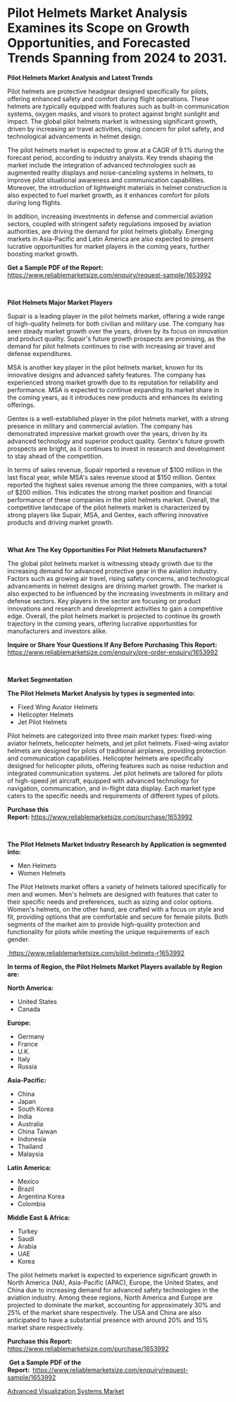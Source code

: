 <p><h1>Pilot Helmets Market Analysis Examines its Scope on Growth Opportunities, and Forecasted Trends Spanning from 2024 to 2031.</h1></p><p><strong>Pilot Helmets Market Analysis and Latest Trends</strong></p>
<p><p>Pilot helmets are protective headgear designed specifically for pilots, offering enhanced safety and comfort during flight operations. These helmets are typically equipped with features such as built-in communication systems, oxygen masks, and visors to protect against bright sunlight and impact. The global pilot helmets market is witnessing significant growth, driven by increasing air travel activities, rising concern for pilot safety, and technological advancements in helmet design.</p><p>The pilot helmets market is expected to grow at a CAGR of 9.1% during the forecast period, according to industry analysts. Key trends shaping the market include the integration of advanced technologies such as augmented reality displays and noise-canceling systems in helmets, to improve pilot situational awareness and communication capabilities. Moreover, the introduction of lightweight materials in helmet construction is also expected to fuel market growth, as it enhances comfort for pilots during long flights.</p><p>In addition, increasing investments in defense and commercial aviation sectors, coupled with stringent safety regulations imposed by aviation authorities, are driving the demand for pilot helmets globally. Emerging markets in Asia-Pacific and Latin America are also expected to present lucrative opportunities for market players in the coming years, further boosting market growth.</p></p>
<p><strong>Get a Sample PDF of the Report:&nbsp;</strong> <a href="https://www.reliablemarketsize.com/enquiry/request-sample/1653992">https://www.reliablemarketsize.com/enquiry/request-sample/1653992</a></p>
<p>&nbsp;</p>
<p><strong>Pilot Helmets Major Market Players</strong></p>
<p><p>Supair is a leading player in the pilot helmets market, offering a wide range of high-quality helmets for both civilian and military use. The company has seen steady market growth over the years, driven by its focus on innovation and product quality. Supair's future growth prospects are promising, as the demand for pilot helmets continues to rise with increasing air travel and defense expenditures.</p><p>MSA is another key player in the pilot helmets market, known for its innovative designs and advanced safety features. The company has experienced strong market growth due to its reputation for reliability and performance. MSA is expected to continue expanding its market share in the coming years, as it introduces new products and enhances its existing offerings.</p><p>Gentex is a well-established player in the pilot helmets market, with a strong presence in military and commercial aviation. The company has demonstrated impressive market growth over the years, driven by its advanced technology and superior product quality. Gentex's future growth prospects are bright, as it continues to invest in research and development to stay ahead of the competition.</p><p>In terms of sales revenue, Supair reported a revenue of $100 million in the last fiscal year, while MSA's sales revenue stood at $150 million. Gentex reported the highest sales revenue among the three companies, with a total of $200 million. This indicates the strong market position and financial performance of these companies in the pilot helmets market. Overall, the competitive landscape of the pilot helmets market is characterized by strong players like Supair, MSA, and Gentex, each offering innovative products and driving market growth.</p></p>
<p>&nbsp;</p>
<p><strong>What Are The Key Opportunities For Pilot Helmets Manufacturers?</strong></p>
<p><p>The global pilot helmets market is witnessing steady growth due to the increasing demand for advanced protective gear in the aviation industry. Factors such as growing air travel, rising safety concerns, and technological advancements in helmet designs are driving market growth. The market is also expected to be influenced by the increasing investments in military and defense sectors. Key players in the sector are focusing on product innovations and research and development activities to gain a competitive edge. Overall, the pilot helmets market is projected to continue its growth trajectory in the coming years, offering lucrative opportunities for manufacturers and investors alike.</p></p>
<p><strong>Inquire or Share Your Questions If Any Before Purchasing This Report:</strong> <a href="https://www.reliablemarketsize.com/enquiry/pre-order-enquiry/1653992">https://www.reliablemarketsize.com/enquiry/pre-order-enquiry/1653992</a></p>
<p>&nbsp;</p>
<p><strong>Market Segmentation</strong></p>
<p><strong>The Pilot Helmets Market Analysis by types is segmented into:</strong></p>
<p><ul><li>Fixed Wing Aviator Helmets</li><li>Helicopter Helmets</li><li>Jet Pilot Helmets</li></ul></p>
<p><p>Pilot helmets are categorized into three main market types: fixed-wing aviator helmets, helicopter helmets, and jet pilot helmets. Fixed-wing aviator helmets are designed for pilots of traditional airplanes, providing protection and communication capabilities. Helicopter helmets are specifically designed for helicopter pilots, offering features such as noise reduction and integrated communication systems. Jet pilot helmets are tailored for pilots of high-speed jet aircraft, equipped with advanced technology for navigation, communication, and in-flight data display. Each market type caters to the specific needs and requirements of different types of pilots.</p></p>
<p><strong>Purchase this Report:&nbsp;</strong><a href="https://www.reliablemarketsize.com/purchase/1653992">https://www.reliablemarketsize.com/purchase/1653992</a></p>
<p>&nbsp;</p>
<p><strong>The Pilot Helmets Market Industry Research by Application is segmented into:</strong></p>
<p><ul><li>Men Helmets</li><li>Women Helmets</li></ul></p>
<p><p>The Pilot Helmets market offers a variety of helmets tailored specifically for men and women. Men's helmets are designed with features that cater to their specific needs and preferences, such as sizing and color options. Women's helmets, on the other hand, are crafted with a focus on style and fit, providing options that are comfortable and secure for female pilots. Both segments of the market aim to provide high-quality protection and functionality for pilots while meeting the unique requirements of each gender.</p></p>
<p><a href="https://www.reliablemarketsize.com/pilot-helmets-r1653992">&nbsp;https://www.reliablemarketsize.com/pilot-helmets-r1653992</a></p>
<p><strong>In terms of Region, the Pilot Helmets Market Players available by Region are:</strong></p>
<p>
    <p> <strong> North America: </strong>
        <ul>
            <li>United States</li>
            <li>Canada</li>
        </ul>
        </p> 
    <p> <strong> Europe: </strong>
        <ul>
            <li>Germany</li>
            <li>France</li>
            <li>U.K.</li>
            <li>Italy</li>
            <li>Russia</li>
        </ul>
        </p> 
    <p> <strong> Asia-Pacific: </strong>
        <ul>
            <li>China</li>
            <li>Japan</li>
            <li>South Korea</li>
            <li>India</li>
            <li>Australia</li>
            <li>China Taiwan</li>
            <li>Indonesia</li>
            <li>Thailand</li>
            <li>Malaysia</li>
        </ul>
        </p> 
    <p> <strong> Latin America: </strong>
        <ul>
            <li>Mexico</li>
            <li>Brazil</li>
            <li>Argentina Korea</li>
            <li>Colombia</li>
        </ul>
        </p> 
    <p> <strong> Middle East & Africa: </strong>
        <ul>
            <li>Turkey</li>
            <li>Saudi</li>
            <li>Arabia</li>
            <li>UAE</li>
            <li>Korea</li>
        </ul>
    </p>
    </p>
<p><p>The pilot helmets market is expected to experience significant growth in North America (NA), Asia-Pacific (APAC), Europe, the United States, and China due to increasing demand for advanced safety technologies in the aviation industry. Among these regions, North America and Europe are projected to dominate the market, accounting for approximately 30% and 25% of the market share respectively. The USA and China are also anticipated to have a substantial presence with around 20% and 15% market share respectively.</p></p>
<p><strong>Purchase this Report: </strong><a href="https://www.reliablemarketsize.com/purchase/1653992">https://www.reliablemarketsize.com/purchase/1653992</a></p>
<p>&nbsp;<strong>Get a Sample PDF of the Report:&nbsp;&nbsp;</strong><a href="https://www.reliablemarketsize.com/enquiry/request-sample/1653992">https://www.reliablemarketsize.com/enquiry/request-sample/1653992</a></p>
<p><strong></strong></p>
<p><p><a href="https://github.com/arionmp/Market-Research-Report-List-4/blob/main/advanced-visualization-systems-market.md">Advanced Visualization Systems Market</a></p></p>